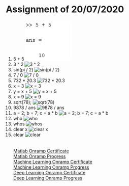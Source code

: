 # Assignment of 20/07/2020
1. 5 + 5
![5 + 5](docs/1.png)
2. 3 ^ 2
![3 ^ 2](docs/.png)
3. sin(pi / 2)
![sin(pi / 2)](docs/.png)
4. 7 / 0
![7 / 0](docs/.png)
5. 732 * 20.3
![732 * 20.3](docs/.png)
6. x = 3
![x = 3](docs/.png)
7. y = x + 5
![y = x + 5](docs/.png)
8. x = 9
![x = 9](docs/.png)
9. sqrt(78);
![sqrt(78)](docs/.png)
10. 9878 / ans
![9878 / ans](docs/.png)
11. a = 2; b = 7; c = a * b
![a = 2; b = 7; c = a * b](docs/.png)
12. who
![who](docs/.png)
13. whos
![whos](docs/.png)
14. clear x
![clear x](docs/.png)
15. clear
![clear](docs/.png)
<br><br><br>
[Matlab Onramp Certificate](https://matlabacademy.mathworks.com/progress/share/certificate.html?id=4cc77241-72c8-4b15-8469-ef01ed56c083)<br>
[Matlab Onramp Progress](https://matlabacademy.mathworks.com/progress/share/report.html?id=4cc77241-72c8-4b15-8469-ef01ed56c083)<br>
[Machine Learning Onramp Certificate](https://matlabacademy.mathworks.com/progress/share/certificate.html?id=68be0d79-f0aa-4be3-956d-3821702a4449)<br>
[Machine Learning Onramp Progress](https://matlabacademy.mathworks.com/progress/share/report.html?id=68be0d79-f0aa-4be3-956d-3821702a4449)<br>
[Deep Learning Onramp Certificate](https://matlabacademy.mathworks.com/progress/share/certificate.html?id=611cb0c1-cc31-4b20-86f1-02688ace03d5)<br>
[Deep Learning Onramp Progress](https://matlabacademy.mathworks.com/progress/share/report.html?id=611cb0c1-cc31-4b20-86f1-02688ace03d5)<br>